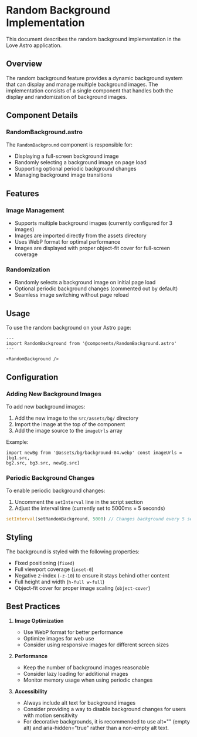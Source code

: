 # Random Background Implementation

This document describes the random background implementation in the Love Astro application.

## Overview

The random background feature provides a dynamic background system that can display and manage multiple background images. The implementation consists of a single component that handles both the display and randomization of background images.

## Component Details

### RandomBackground.astro

The `RandomBackground` component is responsible for:

- Displaying a full-screen background image
- Randomly selecting a background image on page load
- Supporting optional periodic background changes
- Managing background image transitions

## Features

### Image Management

- Supports multiple background images (currently configured for 3 images)
- Images are imported directly from the assets directory
- Uses WebP format for optimal performance
- Images are displayed with proper object-fit cover for full-screen coverage

### Randomization

- Randomly selects a background image on initial page load
- Optional periodic background changes (commented out by default)
- Seamless image switching without page reload

## Usage

To use the random background on your Astro page:

```astro
---
import RandomBackground from '@components/RandomBackground.astro'
---

<RandomBackground />
```

## Configuration

### Adding New Background Images

To add new background images:

1. Add the new image to the `src/assets/bg/` directory
2. Import the image at the top of the component
3. Add the image source to the `imageUrls` array

Example:

```astro
import newBg from '@assets/bg/background-04.webp' const imageUrls = [bg1.src,
bg2.src, bg3.src, newBg.src]
```

### Periodic Background Changes

To enable periodic background changes:

1. Uncomment the `setInterval` line in the script section
2. Adjust the interval time (currently set to 5000ms = 5 seconds)

```javascript
setInterval(setRandomBackground, 5000) // Changes background every 5 seconds
```

## Styling

The background is styled with the following properties:

- Fixed positioning (`fixed`)
- Full viewport coverage (`inset-0`)
- Negative z-index (`-z-10`) to ensure it stays behind other content
- Full height and width (`h-full w-full`)
- Object-fit cover for proper image scaling (`object-cover`)

## Best Practices

1. **Image Optimization**

   - Use WebP format for better performance
   - Optimize images for web use
   - Consider using responsive images for different screen sizes

2. **Performance**

   - Keep the number of background images reasonable
   - Consider lazy loading for additional images
   - Monitor memory usage when using periodic changes

3. **Accessibility**
   - Always include alt text for background images
   - Consider providing a way to disable background changes for users with motion sensitivity
   - For decorative backgrounds, it is recommended to use alt="" (empty alt) and aria-hidden="true" rather than a non-empty alt text.
